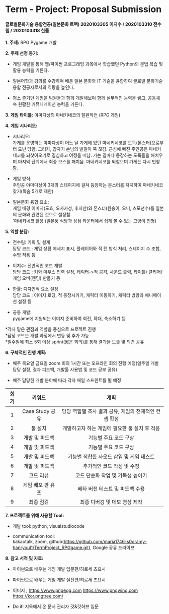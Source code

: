 # Term - Project: Proposal Submission 
#### 글로벌문화기술 융합전공(일본문화 트랙) 2020103305 이지수 / 2020103310 전수림 / 2020103318 한률

**1. 주제:** RPG Pygame 개발 

**2. 주제 선정 동기:** 
-  게임 개발을 통해 웹/파이썬 프로그래밍 과목에서 학습했던 Python의 문법 복습 및 활용 능력을 기른다. 


- 일본어학과 강의를 수강하며 배운 일본 문화와 IT 기술을 융합하여 글로벌 문화기술 융합 전공자로서의 역량을 높인다. 


- 평소 즐기던 게임을 팀원들과 함께 개발해보며 함께 실무적인 능력을 쌓고, 공동체 속 원활한 커뮤니케이션 능력을 기른다. 

**3. 게임 타이틀:** 야마다상의 마네키네코의 탈환작전 (RPG 게임)

**4. 게임 시나리오:**<br>
- 시나리오: <br>
가게를 운영하는 야마다상이 어느 날 가게에 있던 마네키네코를 도둑(몬스터)으로부터 도난 당함. 그러자, 갑자기 손님의 발길이 뚝 끊김. 근심에 빠진 주인공은 마네키네코를 되찾아오기로 결심하고 여정을 떠남. 가는 길마다 등장하는 도둑들을 해치우며 마지막 단계에서 최종 보스를 해치움. 마네키네코를 되찾으며 가게는 다시 번창함.
 
 
- 게임 방식: <br>
주인공 야마다상이 3개의 스테이지에 걸쳐 등장하는 몬스터를 처치하여 마네키네코 찾기(목숨 5개로 제한)


- 일본문화 융합 요소: <br>
게임 배경 이미지(도효, 오사카성, 후지산)와 몬스터(원숭이, 오니, 스모선수)를 일본의 문화와 관련된 것으로 설정함.<br>
'마네키네코’활용 (일본풍 식당과 상점 카운터에서 쉽게 볼 수 있는 고양이 인형) 

**5. 역할 분담:**
- 전수림: 기획 및 설계<br>
담당 코드 ; 게임 상황 메세지 표시, 플레이어와 적 턴 방식 처리, 스테이지 수 조합, 수명 적용  등 


 - 이지수: 전반적인 코드 개발<br>
담당 코드 ; 키와 마우스 입력 설정, 캐릭터->적 공격, 사운드 출력, 타이틀/ 클리어/ 게임 오버(엔딩) 만들기 등 


 - 한률: 디자인적 요소 설정<br>
담당 코드 ; 이미지 로딩, 적 등장시키기, 캐릭터 이동하기, 캐릭터 방향과 애니메이션 설정 등


 - 공동 개발: <br>
 pygame에 지원되는 이미지 준비하여 회전, 확대, 축소하기 등

 *각자 맡은 관점과 역할을 중심으로 프로젝트 진행<br>
*담당 코드는 개발 과정에서 변동 및 추가 가능<br>
*일주일에 최소 5회 이상 sprint(짧은 회의)를 통해 결과물 도출 및 의견 공유

**6. 구체적인 진행 계획:**
- 매주 목요일 금요일 zoom 회의 1시간 또는 오프라인 회의 진행 예정(일주일 개발 담당 설정, 결과 피드백, 개발툴 사용법 및 코드 공부 공유)


- 매주 담당한 개발 분야에 따라 각자 매일 스프린트를 뛸 예정

|회기|키워드|계획|
|:---:|:---:|:---:|
|1|Case Study 공유|담당 역할별 조사 결과 공유, 게임의 전체적인 컨셉 확정|
|2|툴 설치|개발하고자 하는 게임에 필요한 툴 설치 후 적응|
|3|개발 및 피드백|기능별 주요 코드 구상|
|4|개발 및 피드백|기능별 주요 코드 구상|
|5|개발 및 피드백|기능별 적합한 사운드 삽입 및 게임 테스트|
|6|개발 및 피드백|추가적인 코드 작성 및 수정|
|7|코드 리뷰|코드 단순화 작업 및 가독성 높이기|
|8|게임 배포 판 유포|베타 버전 테스트 및 피드백 수용|
|9|최종 점검|최종 디버깅 및 데모 영상 제작|

**7. 프로젝트를 위해 사용할 Tool:**
- 개발 tool: python, visualstudiocode


- communication tool: <br>
kakaotalk, zoom, github(https://github.com/maria1746-s0oramy-hanryoul1/TermProject_RPGgame.git), Google 공유 드라이브

**8. 참고 서적 및 자료:**
- 파이썬으로 배우는 게임 개발 입문편/히로세 츠요시


- 파이썬으로 배우는 게임 개발 실전편/히로세 츠요시


- 이미지 ; https://www.pngegg.com   https://www.pngwing.com   https://kor.pngtree.com/
 

- Do it! 지옥에서 온 문서 관리자 깃&깃허브 입문
